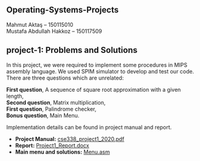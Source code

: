 ## Operating-Systems-Projects  

Mahmut Aktaş – 150115010  
Mustafa Abdullah Hakkoz – 150117509  



## project-1: Problems and Solutions  

In this project, we were required to implement some procedures in MIPS assembly language. We 
used SPIM simulator to develop and test our code. There are three questions which are unrelated:

**First question**, A sequence of square root approximation with a given length,  
**Second question**, Matrix multiplication,  
**First question**, Palindrome checker,  
**Bonus question**, Main Menu.  

Implementation details can be found in project manual and report.
 
 
- **Project Manual:** [cse338_project1_2020.pdf](https://github.com/mustafahakkoz/MIPS_Projects/blob/master/project1/cse338_project1_2020.pdf)  
- **Report:** [Project1_Report.docx](https://github.com/mustafahakkoz/MIPS_Projects/blob/master/project1/Hakkoz_Aktas_Project1_Report.pdf)  
- **Main menu and solutions:** [Menu.asm](https://github.com/mustafahakkoz/MIPS_Projects/blob/master/project1/Menu.asm)  
